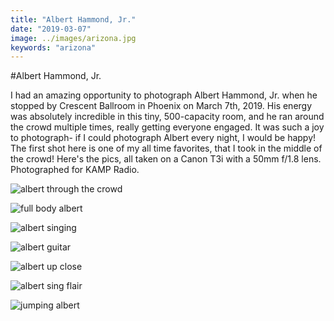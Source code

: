 ```yaml
---
title: "Albert Hammond, Jr."
date: "2019-03-07"
image: ../images/arizona.jpg
keywords: "arizona"
---
```



#Albert Hammond, Jr.

I had an amazing opportunity to photograph Albert Hammond, Jr. when he stopped by Crescent Ballroom in Phoenix on March 7th, 2019. His energy was absolutely incredible in this tiny, 500-capacity room, and he ran around the crowd multiple times, really getting everyone engaged. It was such a joy to photograph- if I could photograph Albert every night, I would be happy! The first shot here is one of my all time favorites, that I took in the middle of the crowd! Here's the pics, all taken on a Canon T3i with a 50mm f/1.8 lens. Photographed for KAMP Radio.

![albert through the crowd](https://raw.githubusercontent.com/achesin/website-images/master/alberthammond/%40amandacphotog-030719-9454.jpg)

![full body albert](https://raw.githubusercontent.com/achesin/website-images/master/alberthammond/%40amandacphotog-030719-9110.jpg)

![albert singing](https://raw.githubusercontent.com/achesin/website-images/master/alberthammond/%40amandacphotog-030719-9115.jpg)

![albert guitar](https://raw.githubusercontent.com/achesin/website-images/master/alberthammond/%40amandacphotog-030719-9160.jpg)

![albert up close](https://raw.githubusercontent.com/achesin/website-images/master/alberthammond/%40amandacphotog-030719-9043.jpg)

![albert sing flair](https://raw.githubusercontent.com/achesin/website-images/master/alberthammond/%40amandacphotog-030719-9182.jpg)

![jumping albert](https://raw.githubusercontent.com/achesin/website-images/master/alberthammond/%40amandacphotog-030719-9015.jpg)